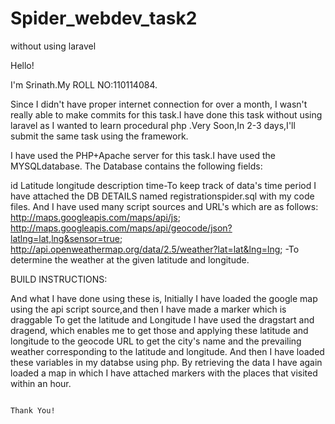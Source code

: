 # Spider_webdev_task2
without using laravel

Hello!

I'm Srinath.My ROLL NO:110114084.

Since I didn't have proper internet connection for over a month, I wasn't really able to make commits for this task.I have done this 
task without using laravel as I wanted to learn procedural php .Very Soon,In 2-3 days,I'll submit the same task using the framework.

I have used the PHP+Apache server for this task.I have used the MYSQLdatabase.
The Database contains the following fields:

id
Latitude
longitude
description
time-To keep track of data's time period
I have attached the DB DETAILS named registrationspider.sql with my code files.
And I have used many script sources and URL's which are as follows:
        http://maps.googleapis.com/maps/api/js;
        http://maps.googleapis.com/maps/api/geocode/json?latlng=lat,lng&sensor=true; 
        http://api.openweathermap.org/data/2.5/weather?lat=lat&lng=lng; -To determine the weather at the given latitude and longitude.

BUILD INSTRUCTIONS:

And what I have done using these is,
Initially I have loaded the google map using the api script source,and then I have made a marker
which is draggable To get the latitude and Longitude I have used the dragstart and dragend,
which enables me to get those and applying these latitude and longitude to the geocode URL
to get the city's name and the prevailing weather corresponding to the latitude and longitude.
And then I have loaded these variables in my databse using php.
By retrieving the data I have again loaded a map in which I have attached markers
with the places that visited within an hour.

                                                                            Thank You!
